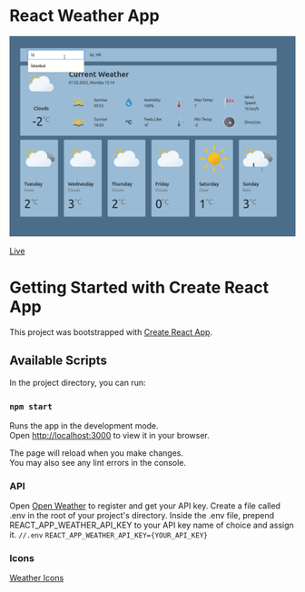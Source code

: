 # React Weather App
![React Weather App Gif](./react-weather-app.gif)

[Live](weatherapp7d.netlify.app)


# Getting Started with Create React App

This project was bootstrapped with [Create React App](https://github.com/facebook/create-react-app).

## Available Scripts

In the project directory, you can run:

### `npm start`

Runs the app in the development mode.\
Open [http://localhost:3000](http://localhost:3000) to view it in your browser.

The page will reload when you make changes.\
You may also see any lint errors in the console.

### API
Open [Open Weather](https://openweathermap.org/) to register and get your API key.
Create a file called .env in the root of your project's directory.
Inside the .env file, prepend REACT_APP_WEATHER_API_KEY to your API key name of choice and assign it.
`//.env`
`REACT_APP_WEATHER_API_KEY={YOUR_API_KEY}`

### Icons
[Weather Icons](https://basmilius.github.io/weather-icons/)